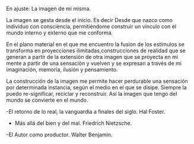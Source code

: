 En ajuste: La imagen de mi misma.

La imagen se gesta desde el inicio. Es decir Desde que nazco como individuo con consciencia, permitiéndome construir un vínculo con el mundo  interno y externo que me conforma.

En el plano material en el que me encuentro la fusion de los estímulos se transforma en proyecciones ilimitadas,construcciones de realidad que se generan a partir de la extensión de otra imagen que se proyecta en mi mente a partir de una sensaciòn y vuelven y se expresan a través de mi imaginación, memoria, ilusión y pensamiento. 

La construcción de la imagen me permite hacer perdurable una sensación por determinada instancia, según el medio en el que se disipe.
Siempre la puedo re-significar, reciclar y reconstruir. 
Así la imagen que tengo del mundo se convierte en el mundo.








-El retorno de lo real, la vanguardia a finales del siglo. Hal Foster.


- Más allá del bien y del mal. Friedrich Nietzsche.


-El Autor como productor. Walter Benjamin.

